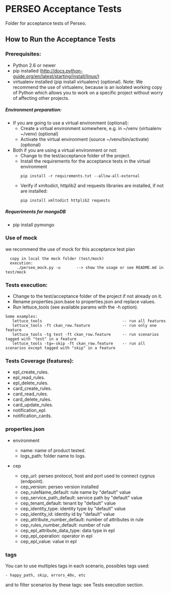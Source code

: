 # PERSEO Acceptance Tests

Folder for acceptance tests of Perseo.

## How to Run the Acceptance Tests

### Prerequisites:

- Python 2.6 or newer
- pip installed (http://docs.python-guide.org/en/latest/starting/install/linux/)
- virtualenv installed (pip install virtualenv) (optional).
Note: We recommend the use of virtualenv, because is an isolated working copy of Python which allows you to work on a specific project without worry of affecting other projects.

##### Environment preparation:

- If you are going to use a virtual environment (optional):
  * Create a virtual environment somewhere, e.g. in ~/venv (virtualenv ~/venv) (optional)
  * Activate the virtual environment (source ~/venv/bin/activate) (optional)
- Both if you are using a virtual environment or not:
  * Change to the test/acceptance folder of the project.
  * Install the requirements for the acceptance tests in the virtual environment
     ```
     pip install -r requirements.txt --allow-all-external
     ```
  * Verify if  xmltodict, httplib2 and requests libraries are installed, if not are installed:
     ```
     pip install xmltodict httplib2 requests
     ```

##### Requeriments for mongoDB

-  pip install pymongo

### Use of mock
we recommend the use of mock for this acceptance test plan
```
  copy in local the mock folder (test/mock)
  execution:
     ./perseo_mock.py -u       --> show the usage or see README.md in test/mock
```

### Tests execution:

- Change to the test/acceptance folder of the project if not already on it.
- Rename properties.json.base to properties.json and replace values.
- Run lettuce_tools (see available params with the -h option).

```
Some examples:
   lettuce_tools                                   -- run all features
   lettuce_tools -ft ckan_row.feature              -- run only one feature
   lettuce_tools -tg test -ft ckan_row.feature     -- run scenarios tagged with "test" in a feature
   lettuce_tools -tg=-skip -ft ckan_row.feature    -- run all scenarios except tagged with "skip" in a feature
```

### Tests Coverage (features):

- epl_create_rules.
- epl_read_rules.
- epl_delete_rules.
- card_create_rules.
- card_read_rules.
- card_delete_rules.
- card_update_rules.
- notification_epl.
- notification_cards.

### properties.json
- environment
    * name: name of product tested.
    * logs_path: folder name to logs.

- cep
    * cep_url: perseo protocol, host and port used to connect cygnus (endpoint).
    * cep_version: perseo version installed
    * cep_ruleName_default: rule name by "default" value
    * cep_service_path_default: service path by "default" value
    * cep_tenant_default: tenant by "default" value
    * cep_identity_type: identity type by "default" value
    * cep_identity_id: identity id by "default" value
    * cep_attribute_number_default: number of attributes in rule
    * cep_rules_number_default: number of rule
    * cep_epl_attribute_data_type: data type in epl
    * cep_epl_operation: operator in epl
    * cep_epl_value: value in epl

### tags

You can to use multiples tags in each scenario, possibles tags used:

    - happy_path, skip, errors_40x, etc

and to filter scenarios by these tags: see Tests execution section.

